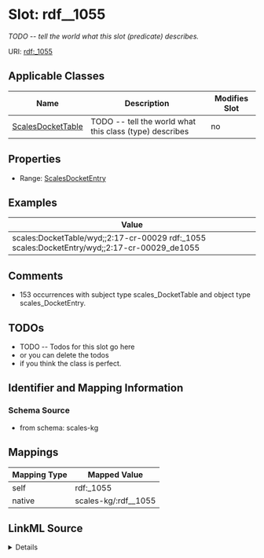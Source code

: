 

# Slot: rdf__1055


_TODO -- tell the world what this slot (predicate) describes._





URI: [rdf:_1055](http://www.w3.org/1999/02/22-rdf-syntax-ns#_1055)



<!-- no inheritance hierarchy -->





## Applicable Classes

| Name | Description | Modifies Slot |
| --- | --- | --- |
| [ScalesDocketTable](../classes/ScalesDocketTable.md) | TODO -- tell the world what this class (type) describes |  no  |







## Properties

* Range: [ScalesDocketEntry](../classes/ScalesDocketEntry.md)






## Examples

| Value |
| --- |
| scales:DocketTable/wyd;;2:17-cr-00029 rdf:_1055 scales:DocketEntry/wyd;;2:17-cr-00029_de1055 |

## Comments

* 153 occurrences with subject type scales_DocketTable and object type scales_DocketEntry.

## TODOs

* TODO -- Todos for this slot go here
* or you can delete the todos
* if you think the class is perfect.

## Identifier and Mapping Information







### Schema Source


* from schema: scales-kg




## Mappings

| Mapping Type | Mapped Value |
| ---  | ---  |
| self | rdf:_1055 |
| native | scales-kg/:rdf__1055 |




## LinkML Source

<details>
```yaml
name: rdf__1055
description: TODO -- tell the world what this slot (predicate) describes.
todos:
- TODO -- Todos for this slot go here
- or you can delete the todos
- if you think the class is perfect.
comments:
- 153 occurrences with subject type scales_DocketTable and object type scales_DocketEntry.
examples:
- value: scales:DocketTable/wyd;;2:17-cr-00029 rdf:_1055 scales:DocketEntry/wyd;;2:17-cr-00029_de1055
from_schema: scales-kg
rank: 1000
slot_uri: rdf:_1055
alias: rdf__1055
domain_of:
- scales_DocketTable
range: scales_DocketEntry

```
</details>